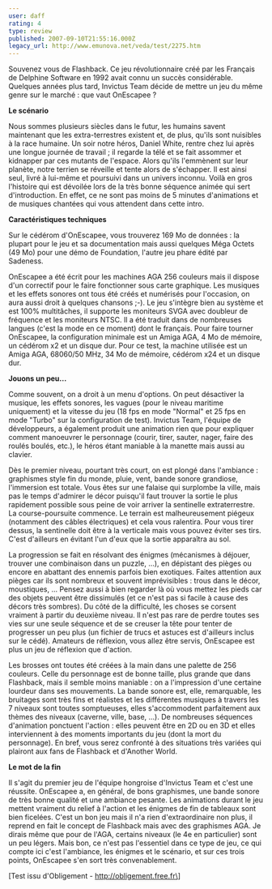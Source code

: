 ```yaml
---
user: daff
rating: 4
type: review
published: 2007-09-10T21:55:16.000Z
legacy_url: http://www.emunova.net/veda/test/2275.htm
---
```

Souvenez vous de Flashback. Ce jeu révolutionnaire créé par les Français de Delphine Software en 1992 avait connu un succès considérable. Quelques années plus tard, Invictus Team décide de mettre un jeu du même genre sur le marché : que vaut OnEscapee ?  

  

**Le scénario**  

  

Nous sommes plusieurs siècles dans le futur, les humains savent maintenant que les extra-terrestres existent et, de plus, qu'ils sont nuisibles à la race humaine. Un soir notre héros, Daniel White, rentre chez lui après une longue journée de travail ; il regarde la télé et se fait assommer et kidnapper par ces mutants de l'espace. Alors qu'ils l'emmènent sur leur planète, notre terrien se réveille et tente alors de s'échapper. Il est ainsi seul, livré à lui-même et poursuivi dans un univers inconnu. Voilà en gros l'histoire qui est dévoilée lors de la très bonne séquence animée qui sert d'introduction. En effet, ce ne sont pas moins de 5 minutes d'animations et de musiques chantées qui vous attendent dans cette intro.  

  

**Caractéristiques techniques**  

  

Sur le cédérom d'OnEscapee, vous trouverez 169 Mo de données : la plupart pour le jeu et sa documentation mais aussi quelques Méga Octets (49 Mo) pour une démo de Foundation, l'autre jeu phare édité par Sadeness.  

  

OnEscapee a été écrit pour les machines AGA 256 couleurs mais il dispose d'un correctif pour le faire fonctionner sous carte graphique. Les musiques et les effets sonores ont tous été créés et numérisés pour l'occasion, on aura aussi droit à quelques chansons ;-). Le jeu s'intègre bien au système et est 100% multitâches, il supporte les moniteurs SVGA avec doubleur de fréquence et les moniteurs NTSC. Il a été traduit dans de nombreuses langues (c'est la mode en ce moment) dont le français. Pour faire tourner OnEscapee, la configuration minimale est un Amiga AGA, 4 Mo de mémoire, un cédérom x2 et un disque dur. Pour ce test, la machine utilisée est un Amiga AGA, 68060/50 MHz, 34 Mo de mémoire, cédérom x24 et un disque dur.  

  

**Jouons un peu...**  

  

Comme souvent, on a droit à un menu d'options. On peut désactiver la musique, les effets sonores, les vagues (pour le niveau maritime uniquement) et la vitesse du jeu (18 fps en mode "Normal" et 25 fps en mode "Turbo" sur la configuration de test). Invictus Team, l'équipe de développeurs, a également produit une animation rien que pour expliquer comment manoeuvrer le personnage (courir, tirer, sauter, nager, faire des roulés boulés, etc.), le héros étant maniable à la manette mais aussi au clavier.  

  

Dès le premier niveau, pourtant très court, on est plongé dans l'ambiance : graphismes style fin du monde, pluie, vent, bande sonore grandiose, l'immersion est totale. Vous êtes sur une falaise qui surplombe la ville, mais pas le temps d'admirer le décor puisqu'il faut trouver la sortie le plus rapidement possible sous peine de voir arriver la sentinelle extraterrestre. La course-poursuite commence. Le terrain est malheureusement piégeux (notamment des câbles électriques) et cela vous ralentira. Pour vous tirer dessus, la sentinelle doit être à la verticale mais vous pouvez éviter ses tirs. C'est d'ailleurs en évitant l'un d'eux que la sortie apparaîtra au sol.  

  

La progression se fait en résolvant des énigmes (mécanismes à déjouer, trouver une combinaison dans un puzzle, ...), en dépistant des pièges ou encore en abattant des ennemis parfois bien exotiques. Faites attention aux pièges car ils sont nombreux et souvent imprévisibles : trous dans le décor, moustiques, ... Pensez aussi à bien regarder là où vous mettez les pieds car des objets peuvent être dissimulés (et ce n'est pas si facile à cause des décors très sombres). Du côté de la difficulté, les choses se corsent vraiment à partir du deuxième niveau. Il n'est pas rare de perdre toutes ses vies sur une seule séquence et de se creuser la tête pour tenter de progresser un peu plus (un fichier de trucs et astuces est d'ailleurs inclus sur le cédé). Amateurs de réflexion, vous allez être servis, OnEscapee est plus un jeu de réflexion que d'action.  

  

Les brosses ont toutes été créées à la main dans une palette de 256 couleurs. Celle du personnage est de bonne taille, plus grande que dans Flashback, mais il semble moins maniable : on a l'impression d'une certaine lourdeur dans ses mouvements. La bande sonore est, elle, remarquable, les bruitages sont très fins et réalistes et les différentes musiques à travers les 7 niveaux sont toutes somptueuses, elles s'accommodent parfaitement aux thèmes des niveaux (caverne, ville, base, ...). De nombreuses séquences d'animation ponctuent l'action : elles peuvent être en 2D ou en 3D et elles interviennent à des moments importants du jeu (dont la mort du personnage). En bref, vous serez confronté à des situations très variées qui plairont aux fans de Flashback et d'Another World.  

  

**Le mot de la fin**  

  

Il s'agit du premier jeu de l'équipe hongroise d'Invictus Team et c'est une réussite. OnEscapee a, en général, de bons graphismes, une bande sonore de très bonne qualité et une ambiance pesante. Les animations durant le jeu mettent vraiment du relief à l'action et les énigmes de fin de tableaux sont bien ficelées. C'est un bon jeu mais il n'a rien d'extraordinaire non plus, il reprend en fait le concept de Flashback mais avec des graphismes AGA. Je dirais même que pour de l'AGA, certains niveaux (le 4e en particulier) sont un peu légers. Mais bon, ce n'est pas l'essentiel dans ce type de jeu, ce qui compte ici c'est l'ambiance, les énigmes et le scénario, et sur ces trois points, OnEscapee s'en sort très convenablement.  

  

\[Test issu d'Obligement - http://obligement.free.fr\]